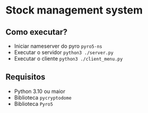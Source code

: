 # Stock management system

## Como executar?

- Iniciar nameserver do pyro `pyro5-ns`
- Executar o servidor `python3 ./server.py`
- Executar o cliente `python3 ./client_menu.py`

## Requisitos

- Python 3.10 ou maior
- Biblioteca `pycryptodome`
- Biblioteca `Pyro5`
